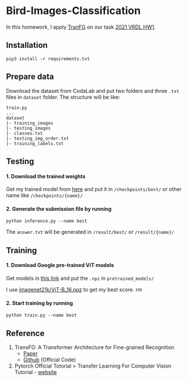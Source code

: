 # Bird-Images-Classification

In this homework, I apply [TranFG](https://github.com/TACJu/TransFG) on our task [2021 VRDL HW1](https://competitions.codalab.org/competitions/35668?secret_key=09789b13-35ec-4928-ac0f-6c86631dda07). 


## Installation

```
pip3 install -r requirements.txt
```

## Prepare data
Download the dataset from CodaLab and put two folders and three `.txt` files in `dataset` folder. The structure will be like: 
```
train.py
...
dataset
|- training_images
|- testing_images
|- classes.txt
|- testing_img_order.txt
|- training_labels.txt
```

## Testing
#### 1. Download the trained weights 
Get my trained model from [here](https://drive.google.com/file/d/1frwD4lEvk7e-xmWrdhHcMdLXeLVl31pU/view?usp=sharing) and put it in `/checkpoints/best/` or other name like `/checkpoints/{name}/`

#### 2. Generate the submission file by running

``` 
python inference.py --name best
```
The `answer.txt` will be generated in `/result/best/` or `/result/{name}/`

## Training
#### 1. Download Google pre-trained ViT models
Get models in [this link](https://console.cloud.google.com/storage/browser/vit_models) and put the `.npz` in `pretrained_models/` 

I use [imagenet21k/ViT-B_16.npz](https://console.cloud.google.com/storage/browser/_details/vit_models/imagenet21k/ViT-B_16.npz?pageState=(%22StorageObjectListTable%22:(%22f%22:%22%255B%255D%22))) to get my best score.
rm
#### 2. Start training by running
```
python train.py --name best
```

## Reference

1. TransFG: A Transformer Architecture for Fine-grained Recognition
    * [Paper](https://arxiv.org/abs/2103.07976)
    * [Github](https://github.com/TACJu/TransFG) (Official Code)
3. Pytorch Official Totorial > Transfer Learning For Computer Vision Tutorial - [website](https://pytorch.org/tutorials/beginner/transfer_learning_tutorial.html) 
